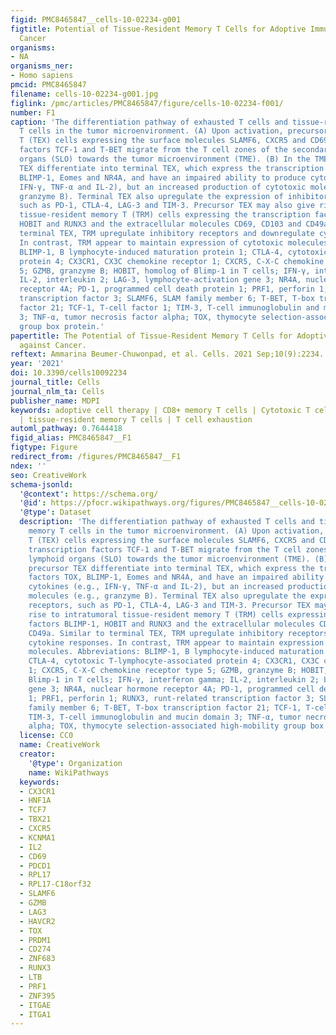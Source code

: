 ```yaml
---
figid: PMC8465847__cells-10-02234-g001
figtitle: Potential of Tissue-Resident Memory T Cells for Adoptive Immunotherapy against
  Cancer
organisms:
- NA
organisms_ner:
- Homo sapiens
pmcid: PMC8465847
filename: cells-10-02234-g001.jpg
figlink: /pmc/articles/PMC8465847/figure/cells-10-02234-f001/
number: F1
caption: 'The differentiation pathway of exhausted T cells and tissue-resident memory
  T cells in the tumor microenvironment. (A) Upon activation, precursor exhausted
  T (TEX) cells expressing the surface molecules SLAMF6, CXCR5 and CD69 and the transcription
  factors TCF-1 and T-BET migrate from the T cell zones of the secondary lymphoid
  organs (SLO) towards the tumor microenvironment (TME). (B) In the TME, precursor
  TEX differentiate into terminal TEX, which express the transcription factors TOX,
  BLIMP-1, Eomes and NR4A, and have an impaired ability to produce cytokines (e.g.,
  IFN-γ, TNF-α and IL-2), but an increased production of cytotoxic molecules (e.g.,
  granzyme B). Terminal TEX also upregulate the expression of inhibitory receptors,
  such as PD-1, CTLA-4, LAG-3 and TIM-3. Precursor TEX may also give rise to intratumoral
  tissue-resident memory T (TRM) cells expressing the transcription factors BLIMP-1,
  HOBIT and RUNX3 and the extracellular molecules CD69, CD103 and CD49a. Similar to
  terminal TEX, TRM upregulate inhibitory receptors and downregulate cytokine responses.
  In contrast, TRM appear to maintain expression of cytotoxic molecules. Abbreviations:
  BLIMP-1, B lymphocyte-induced maturation protein 1; CTLA-4, cytotoxic T-lymphocyte-associated
  protein 4; CX3CR1, CX3C chemokine receptor 1; CXCR5, C-X-C chemokine receptor type
  5; GZMB, granzyme B; HOBIT, homolog of Blimp-1 in T cells; IFN-γ, interferon gamma;
  IL-2, interleukin 2; LAG-3, lymphocyte-activation gene 3; NR4A, nuclear hormone
  receptor 4A; PD-1, programmed cell death protein 1; PRF1, perforin 1; RUNX3, runt-related
  transcription factor 3; SLAMF6, SLAM family member 6; T-BET, T-box transcription
  factor 21; TCF-1, T-cell factor 1; TIM-3, T-cell immunoglobulin and mucin domain
  3; TNF-α, tumor necrosis factor alpha; TOX, thymocyte selection-associated high-mobility
  group box protein.'
papertitle: The Potential of Tissue-Resident Memory T Cells for Adoptive Immunotherapy
  against Cancer.
reftext: Ammarina Beumer-Chuwonpad, et al. Cells. 2021 Sep;10(9):2234.
year: '2021'
doi: 10.3390/cells10092234
journal_title: Cells
journal_nlm_ta: Cells
publisher_name: MDPI
keywords: adoptive cell therapy | CD8+ memory T cells | Cytotoxic T cells | immunotherapy
  | tissue-resident memory T cells | T cell exhaustion
automl_pathway: 0.7644418
figid_alias: PMC8465847__F1
figtype: Figure
redirect_from: /figures/PMC8465847__F1
ndex: ''
seo: CreativeWork
schema-jsonld:
  '@context': https://schema.org/
  '@id': https://pfocr.wikipathways.org/figures/PMC8465847__cells-10-02234-g001.html
  '@type': Dataset
  description: 'The differentiation pathway of exhausted T cells and tissue-resident
    memory T cells in the tumor microenvironment. (A) Upon activation, precursor exhausted
    T (TEX) cells expressing the surface molecules SLAMF6, CXCR5 and CD69 and the
    transcription factors TCF-1 and T-BET migrate from the T cell zones of the secondary
    lymphoid organs (SLO) towards the tumor microenvironment (TME). (B) In the TME,
    precursor TEX differentiate into terminal TEX, which express the transcription
    factors TOX, BLIMP-1, Eomes and NR4A, and have an impaired ability to produce
    cytokines (e.g., IFN-γ, TNF-α and IL-2), but an increased production of cytotoxic
    molecules (e.g., granzyme B). Terminal TEX also upregulate the expression of inhibitory
    receptors, such as PD-1, CTLA-4, LAG-3 and TIM-3. Precursor TEX may also give
    rise to intratumoral tissue-resident memory T (TRM) cells expressing the transcription
    factors BLIMP-1, HOBIT and RUNX3 and the extracellular molecules CD69, CD103 and
    CD49a. Similar to terminal TEX, TRM upregulate inhibitory receptors and downregulate
    cytokine responses. In contrast, TRM appear to maintain expression of cytotoxic
    molecules. Abbreviations: BLIMP-1, B lymphocyte-induced maturation protein 1;
    CTLA-4, cytotoxic T-lymphocyte-associated protein 4; CX3CR1, CX3C chemokine receptor
    1; CXCR5, C-X-C chemokine receptor type 5; GZMB, granzyme B; HOBIT, homolog of
    Blimp-1 in T cells; IFN-γ, interferon gamma; IL-2, interleukin 2; LAG-3, lymphocyte-activation
    gene 3; NR4A, nuclear hormone receptor 4A; PD-1, programmed cell death protein
    1; PRF1, perforin 1; RUNX3, runt-related transcription factor 3; SLAMF6, SLAM
    family member 6; T-BET, T-box transcription factor 21; TCF-1, T-cell factor 1;
    TIM-3, T-cell immunoglobulin and mucin domain 3; TNF-α, tumor necrosis factor
    alpha; TOX, thymocyte selection-associated high-mobility group box protein.'
  license: CC0
  name: CreativeWork
  creator:
    '@type': Organization
    name: WikiPathways
  keywords:
  - CX3CR1
  - HNF1A
  - TCF7
  - TBX21
  - CXCR5
  - KCNMA1
  - IL2
  - CD69
  - PDCD1
  - RPL17
  - RPL17-C18orf32
  - SLAMF6
  - GZMB
  - LAG3
  - HAVCR2
  - TOX
  - PRDM1
  - CD274
  - ZNF683
  - RUNX3
  - LTB
  - PRF1
  - ZNF395
  - ITGAE
  - ITGA1
---
```


